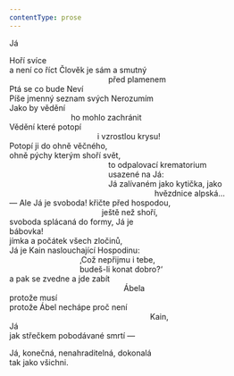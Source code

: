 ```yaml
---
contentType: prose
---
```


Já

Hoří svíce  
a není co říct Člověk je sám a smutný  
                                             před plamenem  
Ptá se co bude Neví  
Píše jmenný seznam svých Nerozumím  
Jako by vědění  
                            ho mohlo zachránit  
Vědění které potopí  
                                        i vzrostlou krysu!  
Potopí ji do ohně věčného,  
ohně pýchy kterým shoří svět,  
                                             to odpalovací krematorium  
                                             usazené na Já:  
                                             Já zalívaném jako kytička, jako  
                                                                  hvězdnice alpská…  
— Ale Já je svoboda! křičte před hospodou,  
                                          ještě než shoří,  
svoboda splácaná do formy, Já je  
bábovka!  
jímka a počátek všech zločinů,  
Já je Kain naslouchající Hospodinu:  
                                ‚Což nepřijmu i tebe,  
                                budeš-li konat dobro?‘  
a pak se zvedne a jde zabít  
                                                    Ábela  
protože musí  
protože Ábel nechápe proč není  
                                                                Kain,  
Já  
jak střečkem pobodávané smrtí —

Já, konečná, nenahraditelná, dokonalá  
tak jako všichni.

